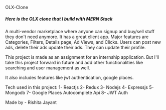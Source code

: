 OLX-Clone

<h5>Here is the OLX clone that I build with MERN Stack</h5>

A multi-vendor marketplace where anyone can signup and buy/sell stuff they don't need anymore. It has a great client app. Major features are Categories, Filters, Details page, Ad Views, and Clicks. Users can post new ads, delete their ads update their ads. They can update their profile.

This project is made as an assignment for an internship application. But I'll take this project forward in future and add other functionalities like searching and user management as well.

It also includes features like jwt authentication, google places.

Tech used in this project:
1- Reactjs
2- Redux
3- Nodejs
4- Expressjs
5- Mongodb
7- Google Places Autocomplete Api
8- JWT Auth

Made by - Rishita Jayant
